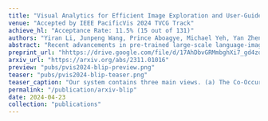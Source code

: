 ```yaml
---
title: "Visual Analytics for Efficient Image Exploration and User-Guided Image Captioning"
venue: "Accepted by IEEE PacificVis 2024 TVCG Track"
achieve_hl: "Acceptance Rate: 11.5% (15 out of 131)"
authors: "Yiran Li, Junpeng Wang, Prince Aboagye, Michael Yeh, Yan Zheng, Liang Wang, Wei Zhang, Kwan-Liu Ma"
abstract: "Recent advancements in pre-trained large-scale language-image models have ushered in a new era of visual comprehension, offering a significant leap forward. These breakthroughs have proven particularly instrumental in addressing long-standing challenges that were previously daunting. Leveraging these innovative techniques, this paper tackles two well-known issues within the realm of visual analytics: (1) the efficient exploration of large-scale image datasets and identification of potential data biases within them; (2) the evaluation of image captions and steering of their generation process. On the one hand, by visually examining the captions automatically generated from language-image models for an image dataset, we gain deeper insights into the semantic underpinnings of the visual contents, unearthing data biases that may be entrenched within the dataset. On the other hand, by depicting the association between visual contents and textual captions, we expose the weaknesses of pre-trained language-image models in their captioning capability and propose an interactive interface to steer caption generation. The two parts have been coalesced into a coordinated visual analytics system, fostering mutual enrichment of visual and textual elements. We validate the effectiveness of the system with domain practitioners through concrete case studies with large-scale image datasets."
preprint_url: "hhttps://drive.google.com/file/d/17AhDbvGRMmbghXi7_gd4zqAh7PpGqVAk/view?usp=sharing"
arxiv_url: "https://arxiv.org/abs/2311.01016"
preview: "pubs/pvis2024-blip-preview.png"
teaser: "pubs/pvis2024-blip-teaser.png"
teaser_caption: "Our system contains three main views. (a) The Co-Occurrence Graph employs a node-link diagram to present the dominant and co-occurred features of an image dataset. (b) The Image Segment view uses a scatterplot to lay out image segments and color them based on the attention they received. (c) The  view provides an interface to steer the caption generation process."
permalink: "/publication/arxiv-blip"
date: 2024-04-23
collection: "publications"
---
```

